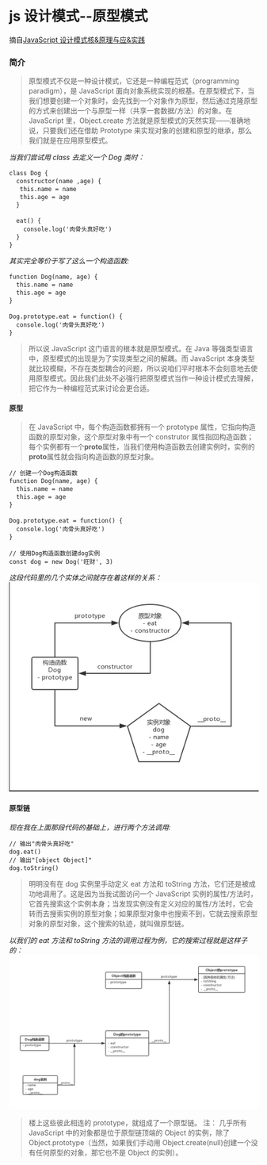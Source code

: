 # js 设计模式--原型模式

摘自[JavaScript 设计模式核&原理与应&实践](https://juejin.im/book/5c70fc83518825428d7f9dfb/section/5c84d96ee51d453b7666b2ad)

### 简介

> 原型模式不仅是一种设计模式，它还是一种编程范式（programming paradigm），是 JavaScript 面向对象系统实现的根基。在原型模式下，当我们想要创建一个对象时，会先找到一个对象作为原型，然后通过克隆原型的方式来创建出一个与原型一样（共享一套数据/方法）的对象。在 JavaScript 里，Object.create 方法就是原型模式的天然实现——准确地说，只要我们还在借助 Prototype 来实现对象的创建和原型的继承，那么我们就是在应用原型模式。

_当我们尝试用 class 去定义一个 Dog 类时：_

```
class Dog {
  constructor(name ,age) {
   this.name = name
   this.age = age
  }

  eat() {
    console.log('肉骨头真好吃')
  }
}
```

_其实完全等价于写了这么一个构造函数:_

```
function Dog(name, age) {
  this.name = name
  this.age = age
}

Dog.prototype.eat = function() {
  console.log('肉骨头真好吃')
}
```

> 所以说 JavaScript 这门语言的根本就是原型模式。在 Java 等强类型语言中，原型模式的出现是为了实现类型之间的解耦。而 JavaScript 本身类型就比较模糊，不存在类型耦合的问题，所以说咱们平时根本不会刻意地去使用原型模式。因此我们此处不必强行把原型模式当作一种设计模式去理解，把它作为一种编程范式来讨论会更合适。

#### 原型

> 在 JavaScript 中，每个构造函数都拥有一个 prototype 属性，它指向构造函数的原型对象，这个原型对象中有一个 construtor 属性指回构造函数；每个实例都有一个**proto**属性，当我们使用构造函数去创建实例时，实例的**proto**属性就会指向构造函数的原型对象。

```
// 创建一个Dog构造函数
function Dog(name, age) {
  this.name = name
  this.age = age
}

Dog.prototype.eat = function() {
  console.log('肉骨头真好吃')
}

// 使用Dog构造函数创建dog实例
const dog = new Dog('旺财', 3)
```

_这段代码里的几个实体之间就存在着这样的关系：_
![原型](img/prototype.png)

#### 原型链

_现在我在上面那段代码的基础上，进行两个方法调用:_

```
// 输出"肉骨头真好吃"
dog.eat()
// 输出"[object Object]"
dog.toString()
```

> 明明没有在 dog 实例里手动定义 eat 方法和 toString 方法，它们还是被成功地调用了。这是因为当我试图访问一个 JavaScript 实例的属性/方法时，它首先搜索这个实例本身；当发现实例没有定义对应的属性/方法时，它会转而去搜索实例的原型对象；如果原型对象中也搜索不到，它就去搜索原型对象的原型对象，这个搜索的轨迹，就叫做原型链。

_以我们的 eat 方法和 toString 方法的调用过程为例，它的搜索过程就是这样子的：_
![原型链](./img/prototypeChain.png)

> 楼上这些彼此相连的 prototype，就组成了一个原型链。 注： 几乎所有 JavaScript 中的对象都是位于原型链顶端的 Object 的实例，除了 Object.prototype（当然，如果我们手动用 Object.create(null)创建一个没有任何原型的对象，那它也不是 Object 的实例）。

